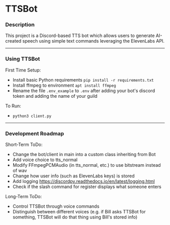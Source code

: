 # TTSBot
### Description
This project is a Discord-based TTS bot which allows users to generate AI-created speech using simple text commands leveraging the ElevenLabs API.

---
### Using TTSBot
First Time Setup:
- Install basic Python requirements ```pip install -r requirements.txt```
- Install ffmpeg to environment ```apt install ffmpeg```
- Rename the file ```.env_example``` to ```.env``` after adding your bot's discord token and adding the name of your guild   

To Run:
- ``` python3 client.py ```

---
### Development Roadmap
Short-Term ToDo:
- Change the bot/client in main into a custom class inheriting from Bot
- Add voice choice to tts_normal
- Modify FFmpegPCMAudio (in tts_normal, etc.) to use bitstream instead of wav
- Change how user info (such as ElevenLabs keys) is stored
- Add logging https://discordpy.readthedocs.io/en/latest/logging.html
- Check if the slash command for register displays what someone enters 

Long-Term ToDo:
- Control TTSBot through voice commands
- Distinguish between different voices (e.g. if Bill asks TTSBot for something, TTSBot will do that thing using Bill's stored info)